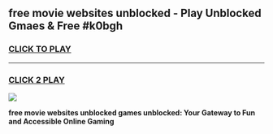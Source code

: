 
## free movie websites unblocked - Play Unblocked Gmaes & Free #k0bgh
<h3>
<a href="https://news.freeplayer.one?title=free_movie_websites_unblocked&ref=26F">CLICK TO PLAY</a></h3>
<hr>

<h3>
<a href="https://news.freeplayer.one?title=free_movie_websites_unblocked&ref=26F">CLICK 2 PLAY</a>
  
</h3>

<a href="https://news.freeplayer.one?title=free_movie_websites_unblocked&ref=26F/"><img src="https://clearcache.store/games.png"></a>


**free movie websites unblocked games unblocked: Your Gateway to Fun and Accessible Online Gaming**
